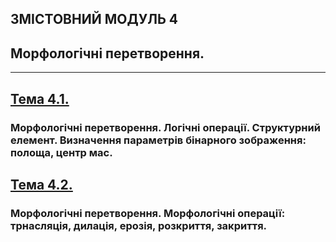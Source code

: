 ## **ЗМІСТОВНИЙ МОДУЛЬ 4**
## **Морфологічні перетворення.**
- - -
## [**Тема 4.1.**](20_21_DIP_Modulo_4_1.pdf)
### **Морфологічні перетворення. Логічні операції. Структурний елемент.  Визначення параметрів бінарного зображення: полоща, центр мас.**
## [**Тема 4.2.**](20_21_DIP_Modulo_4_2+3.pdf)
### **Морфологічні перетворення. Морфологічні операції: трнасляція, дилація, ерозія, розкриття, закриття.**
